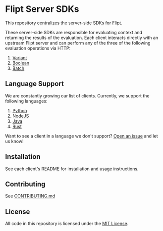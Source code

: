 # Flipt Server SDKs

This repository centralizes the server-side SDKs for [Flipt](https://github.com/flipt-io/flipt).

These server-side SDKs are responsible for evaluating context and returning the results of the evaluation. Each client interacts directly with an upstream Flipt server and can perform any of the three of the following evaluation operations via HTTP:

1. [Variant](https://www.flipt.io/docs/reference/evaluation/variant-evaluation)
2. [Boolean](https://www.flipt.io/docs/reference/evaluation/boolean-evaluation)
3. [Batch](https://www.flipt.io/docs/reference/evaluation/batch-evaluation)

## Language Support

We are constantly growing our list of clients. Currently, we support the following languages:

1. [Python](./flipt-python)
2. [NodeJS](./flipt-node)
3. [Java](./flipt-java)
4. [Rust](./flipt-rust)

Want to see a client in a language we don't support? [Open an issue](https://github.com/flipt-io/flipt-server-sdks/issues/new?assignees=&labels=new-language&projects=&template=new_language.yml) and let us know!

## Installation

See each client's README for installation and usage instructions.

## Contributing

See [CONTRIBUTING.md](./CONTRIBUTING.md)

## License

All code in this repository is licensed under the [MIT License](./LICENSE).
